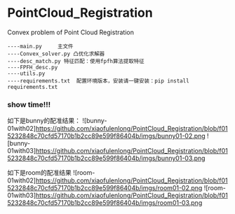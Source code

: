 # PointCloud_Registration
Convex problem of  Point Cloud Registration

 ```
----main.py     主文件 
----Convex_solver.py 凸优化求解器
----desc_match.py 特征匹配：使用fpfh算法提取特征
----FPFH_desc.py
----utils.py 
----requirements.txt  配置环境版本，安装请一键安装：pip install requirements.txt
```
### show time!!!
如下是bunny的配准结果：
![bunny-01with02]<https://github.com/xiaofulenlong/PointCloud_Registration/blob/f015232848c70cfd57170b1b2cc89e599f86404b/imgs/bunny01-02.png> ![bunny-01with03]<https://github.com/xiaofulenlong/PointCloud_Registration/blob/f015232848c70cfd57170b1b2cc89e599f86404b/imgs/bunny01-03.png>

如下是room的配准结果
![room-01with02]<https://github.com/xiaofulenlong/PointCloud_Registration/blob/f015232848c70cfd57170b1b2cc89e599f86404b/imgs/room01-02.png> ![room-01with03]<https://github.com/xiaofulenlong/PointCloud_Registration/blob/f015232848c70cfd57170b1b2cc89e599f86404b/imgs/room01-03.png>

